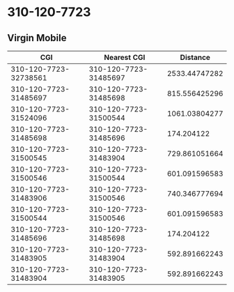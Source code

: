 # 310-120-7723
## Virgin Mobile


| CGI | Nearest CGI | Distance |
|-----|-------------|----------|
| 310-120-7723-32738561 | 310-120-7723-31485697 | 2533.44747282 |
| 310-120-7723-31485697 | 310-120-7723-31485698 | 815.556425296 |
| 310-120-7723-31524096 | 310-120-7723-31500544 | 1061.03804277 |
| 310-120-7723-31485698 | 310-120-7723-31485696 | 174.204122 |
| 310-120-7723-31500545 | 310-120-7723-31483904 | 729.861051664 |
| 310-120-7723-31500546 | 310-120-7723-31500544 | 601.091596583 |
| 310-120-7723-31483906 | 310-120-7723-31500546 | 740.346777694 |
| 310-120-7723-31500544 | 310-120-7723-31500546 | 601.091596583 |
| 310-120-7723-31485696 | 310-120-7723-31485698 | 174.204122 |
| 310-120-7723-31483905 | 310-120-7723-31483904 | 592.891662243 |
| 310-120-7723-31483904 | 310-120-7723-31483905 | 592.891662243 |
